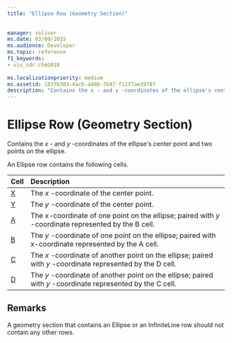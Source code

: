 ```yaml
---
title: "Ellipse Row (Geometry Section)"
 
 
manager: soliver
ms.date: 03/09/2015
ms.audience: Developer
ms.topic: reference
f1_keywords:
- vis_sdr.chm3010
 
ms.localizationpriority: medium
ms.assetid: 183fb303-4acb-a486-7b97-f11f7ae3978f
description: "Contains the x - and y -coordinates of the ellipse's center point and two points on the ellipse."
---
```


# Ellipse Row (Geometry Section)

Contains the  *x*  - and  *y*  -coordinates of the ellipse's center point and two points on the ellipse. 
  
An Ellipse row contains the following cells.
  
|**Cell**|**Description**|
|:-----|:-----|
|[X](x-cell-geometry-section.md) <br/> |The *x*  -coordinate of the center point. |
|[Y](y-cell-geometry-section.md) <br/> |The *y*  -coordinate of the center point. |
|[A](a-cell-geometry-section.md) <br/> |The x-coordinate of one point on the ellipse; paired with  *y*  -coordinate represented by the B cell. |
|[B](b-cell-geometry-section.md) <br/> |The *y*  -coordinate of one point on the ellipse; paired with x-coordinate represented by the A cell. |
|[C](c-cell-geometry-section.md) <br/> |The *x*  -coordinate of another point on the ellipse; paired with  *y*  -coordinate represented by the D cell. |
|[D](d-cell-geometry-section.md) <br/> |The *y*  -coordinate of another point on the ellipse; paired with  *y*  -coordinate represented by the C cell. |
   
## Remarks

A geometry section that contains an Ellipse or an InfiniteLine row should not contain any other rows.
  

